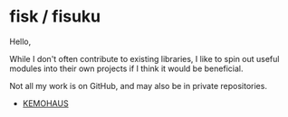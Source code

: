 # fisk / fisuku

Hello,

While I don't often contribute to existing libraries, I like to spin out useful modules into their own projects if I think it would be beneficial.

Not all my work is on GitHub, and may also be in private repositories.

* [KEMOHAUS](https://kemohaus.itch.io/)
